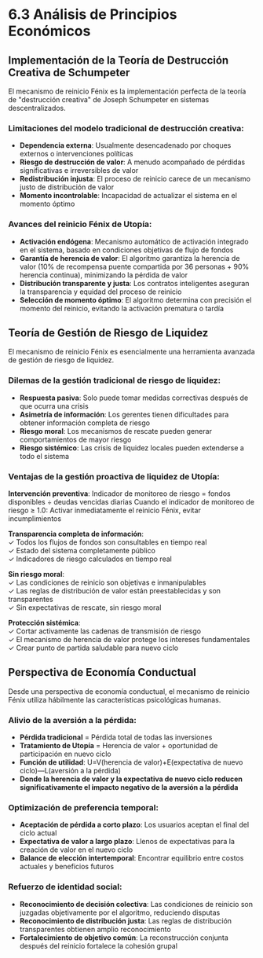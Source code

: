 # 6.3 Análisis de Principios Económicos

## Implementación de la Teoría de Destrucción Creativa de Schumpeter

El mecanismo de reinicio Fénix es la implementación perfecta de la teoría de "destrucción creativa" de Joseph Schumpeter en sistemas descentralizados.

### Limitaciones del modelo tradicional de destrucción creativa:

* **Dependencia externa**: Usualmente desencadenado por choques externos o intervenciones políticas
* **Riesgo de destrucción de valor**: A menudo acompañado de pérdidas significativas e irreversibles de valor
* **Redistribución injusta**: El proceso de reinicio carece de un mecanismo justo de distribución de valor
* **Momento incontrolable**: Incapacidad de actualizar el sistema en el momento óptimo

### Avances del reinicio Fénix de Utopía:

* **Activación endógena**: Mecanismo automático de activación integrado en el sistema, basado en condiciones objetivas de flujo de fondos
* **Garantía de herencia de valor**: El algoritmo garantiza la herencia de valor (10% de recompensa puente compartida por 36 personas + 90% herencia continua), minimizando la pérdida de valor
* **Distribución transparente y justa**: Los contratos inteligentes aseguran la transparencia y equidad del proceso de reinicio
* **Selección de momento óptimo**: El algoritmo determina con precisión el momento del reinicio, evitando la activación prematura o tardía

## Teoría de Gestión de Riesgo de Liquidez

El mecanismo de reinicio Fénix es esencialmente una herramienta avanzada de gestión de riesgo de liquidez.

### Dilemas de la gestión tradicional de riesgo de liquidez:

* **Respuesta pasiva**: Solo puede tomar medidas correctivas después de que ocurra una crisis
* **Asimetría de información**: Los gerentes tienen dificultades para obtener información completa de riesgo
* **Riesgo moral**: Los mecanismos de rescate pueden generar comportamientos de mayor riesgo
* **Riesgo sistémico**: Las crisis de liquidez locales pueden extenderse a todo el sistema

### Ventajas de la gestión proactiva de liquidez de Utopía:

**Intervención preventiva**: Indicador de monitoreo de riesgo = fondos disponibles ÷ deudas vencidas diarias
Cuando el indicador de monitoreo de riesgo ≥ 1.0: Activar inmediatamente el reinicio Fénix, evitar incumplimientos

**Transparencia completa de información**:  
✓ Todos los flujos de fondos son consultables en tiempo real  
✓ Estado del sistema completamente público  
✓ Indicadores de riesgo calculados en tiempo real

**Sin riesgo moral**:  
✓ Las condiciones de reinicio son objetivas e inmanipulables  
✓ Las reglas de distribución de valor están preestablecidas y son transparentes  
✓ Sin expectativas de rescate, sin riesgo moral

**Protección sistémica**:  
✓ Cortar activamente las cadenas de transmisión de riesgo  
✓ El mecanismo de herencia de valor protege los intereses fundamentales  
✓ Crear punto de partida saludable para nuevo ciclo

## Perspectiva de Economía Conductual

Desde una perspectiva de economía conductual, el mecanismo de reinicio Fénix utiliza hábilmente las características psicológicas humanas.

### Alivio de la aversión a la pérdida:

* **Pérdida tradicional** = Pérdida total de todas las inversiones
* **Tratamiento de Utopía** = Herencia de valor + oportunidad de participación en nuevo ciclo
* **Función de utilidad**: U=V(herencia de valor)+E(expectativa de nuevo ciclo)—L(aversión a la pérdida)
* **Donde la herencia de valor y la expectativa de nuevo ciclo reducen significativamente el impacto negativo de la aversión a la pérdida**

### Optimización de preferencia temporal:

* **Aceptación de pérdida a corto plazo**: Los usuarios aceptan el final del ciclo actual
* **Expectativa de valor a largo plazo**: Llenos de expectativas para la creación de valor en el nuevo ciclo
* **Balance de elección intertemporal**: Encontrar equilibrio entre costos actuales y beneficios futuros

### Refuerzo de identidad social:

* **Reconocimiento de decisión colectiva**: Las condiciones de reinicio son juzgadas objetivamente por el algoritmo, reduciendo disputas
* **Reconocimiento de distribución justa**: Las reglas de distribución transparentes obtienen amplio reconocimiento
* **Fortalecimiento de objetivo común**: La reconstrucción conjunta después del reinicio fortalece la cohesión grupal
